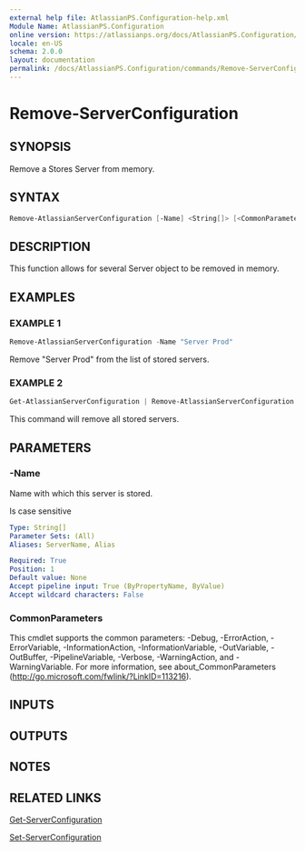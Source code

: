 ```yaml
---
external help file: AtlassianPS.Configuration-help.xml
Module Name: AtlassianPS.Configuration
online version: https://atlassianps.org/docs/AtlassianPS.Configuration/commands/Remove-ServerConfiguration/
locale: en-US
schema: 2.0.0
layout: documentation
permalink: /docs/AtlassianPS.Configuration/commands/Remove-ServerConfiguration/
---
```

# Remove-ServerConfiguration

## SYNOPSIS

Remove a Stores Server from memory.

## SYNTAX

```powershell
Remove-AtlassianServerConfiguration [-Name] <String[]> [<CommonParameters>]
```

## DESCRIPTION

This function allows for several Server object to be removed in memory.

## EXAMPLES

### EXAMPLE 1

```powershell
Remove-AtlassianServerConfiguration -Name "Server Prod"
```

Remove "Server Prod" from the list of stored servers.

### EXAMPLE 2

```powershell
Get-AtlassianServerConfiguration | Remove-AtlassianServerConfiguration
```

This command will remove all stored servers.

## PARAMETERS

### -Name

Name with which this server is stored.

Is case sensitive

```yaml
Type: String[]
Parameter Sets: (All)
Aliases: ServerName, Alias

Required: True
Position: 1
Default value: None
Accept pipeline input: True (ByPropertyName, ByValue)
Accept wildcard characters: False
```

### CommonParameters

This cmdlet supports the common parameters: -Debug, -ErrorAction,
-ErrorVariable, -InformationAction, -InformationVariable, -OutVariable,
-OutBuffer, -PipelineVariable, -Verbose, -WarningAction, and -WarningVariable.
For more information, see about_CommonParameters
(<http://go.microsoft.com/fwlink/?LinkID=113216>).

## INPUTS

## OUTPUTS

## NOTES

## RELATED LINKS

[Get-ServerConfiguration](../Get-ServerConfiguration/)

[Set-ServerConfiguration](../Set-ServerConfiguration/)
